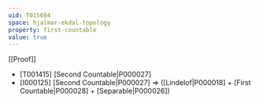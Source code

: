 ```yaml
---
uid: T015684
space: hjalmar-ekdal-topology
property: first-countable
value: true
---
```

[[Proof]]

* [T001415] [Second Countable|P000027]
* [I000125] [Second Countable|P000027] => ([Lindelof|P000018] + [First Countable|P000028] + [Separable|P000026])

